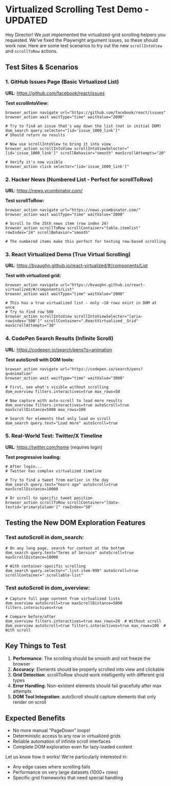 # Virtualized Scrolling Test Demo - UPDATED

Hey Director! We just implemented the virtualized-grid scrolling helpers you requested. We've fixed the Playwright argument issues, so these should work now. Here are some test scenarios to try out the new `scrollIntoView` and `scrollToRow` actions.

## Test Sites & Scenarios

### 1. **GitHub Issues Page** (Basic Virtualized List)
**URL**: https://github.com/facebook/react/issues

**Test scrollIntoView:**
```
browser_action navigate url="https://github.com/facebook/react/issues"
browser_action wait waitType="time" waitValue="2000"

# Try to find an issue that's way down the list (not in initial DOM)
dom_search query.selector="[id='issue_1000_link']" 
# Should return no results

# Now use scrollIntoView to bring it into view
browser_action scrollIntoView scrollIntoViewSelector="[id='issue_1000_link']" scrollBehavior="smooth" maxScrollAttempts="20"

# Verify it's now visible
browser_action click selector="[id='issue_1000_link']"
```

### 2. **Hacker News** (Numbered List - Perfect for scrollToRow)
**URL**: https://news.ycombinator.com/

**Test scrollToRow:**
```
browser_action navigate url="https://news.ycombinator.com/"
browser_action wait waitType="time" waitValue="2000"

# Scroll to the 25th news item (row index 24)
browser_action scrollToRow scrollContainer="table.itemlist" rowIndex="24" scrollBehavior="smooth"

# The numbered items make this perfect for testing row-based scrolling
```

### 3. **React Virtualized Demo** (True Virtual Scrolling)
**URL**: https://bvaughn.github.io/react-virtualized/#/components/List

**Test with virtualized grid:**
```
browser_action navigate url="https://bvaughn.github.io/react-virtualized/#/components/List"
browser_action wait waitType="time" waitValue="2000"

# This has a true virtualized list - only ~10 rows exist in DOM at once
# Try to find row 500
browser_action scrollIntoView scrollIntoViewSelector="[aria-rowindex='500']" scrollContainer=".ReactVirtualized__Grid" maxScrollAttempts="30"
```

### 4. **CodePen Search Results** (Infinite Scroll)
**URL**: https://codepen.io/search/pens?q=animation

**Test autoScroll with DOM tools:**
```
browser_action navigate url="https://codepen.io/search/pens?q=animation"
browser_action wait waitType="time" waitValue="3000"

# First, see what's visible without scrolling
dom_overview filters.interactives=true max_rows=50

# Now capture with auto-scroll to load more results
dom_overview filters.interactives=true autoScroll=true maxScrollDistance=5000 max_rows=100

# Search for elements that only load on scroll
dom_search query.text="Load more" autoScroll=true
```

### 5. **Real-World Test: Twitter/X Timeline**
**URL**: https://twitter.com/home (requires login)

**Test progressive loading:**
```
# After login...
# Twitter has complex virtualized timeline

# Try to find a tweet from earlier in the day
dom_search query.text="hours ago" autoScroll=true maxScrollDistance=10000

# Or scroll to specific tweet position
browser_action scrollToRow scrollContainer="[data-testid='primaryColumn']" rowIndex="50"
```

## Testing the New DOM Exploration Features

### Test autoScroll in dom_search:
```
# On any long page, search for content at the bottom
dom_search query.text="Terms of Service" autoScroll=true maxScrollDistance=10000

# With container-specific scrolling
dom_search query.selector=".list-item-999" autoScroll=true scrollContainer=".scrollable-list"
```

### Test autoScroll in dom_overview:
```
# Capture full page content from virtualized lists
dom_overview autoScroll=true maxScrollDistance=5000 filters.interactives=true

# Compare before/after
dom_overview filters.interactives=true max_rows=20  # Without scroll
dom_overview autoScroll=true filters.interactives=true max_rows=100  # With scroll
```

## Key Things to Test

1. **Performance**: The scrolling should be smooth and not freeze the browser
2. **Accuracy**: Elements should be properly scrolled into view and clickable
3. **Grid Detection**: scrollToRow should work intelligently with different grid types
4. **Error Handling**: Non-existent elements should fail gracefully after max attempts
5. **DOM Tool Integration**: autoScroll should capture elements that only render on scroll

## Expected Benefits

- No more manual "PageDown" loops!
- Deterministic access to any row in virtualized grids
- Reliable automation of infinite scroll interfaces
- Complete DOM exploration even for lazy-loaded content

Let us know how it works! We're particularly interested in:
- Any edge cases where scrolling fails
- Performance on very large datasets (1000+ rows)
- Specific grid frameworks that need special handling